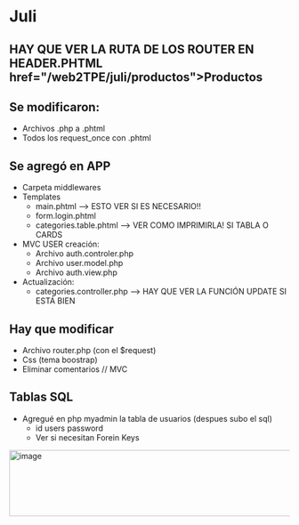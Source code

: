 # Juli
## HAY QUE VER LA RUTA DE LOS ROUTER EN HEADER.PHTML href="/web2TPE/juli/productos">Productos
## Se modificaron:
- Archivos .php a .phtml
- Todos los request_once con .phtml
## Se agregó en APP
  - Carpeta middlewares
  - Templates
    - main.phtml --> ESTO VER SI ES NECESARIO!!
    - form.login.phtml
    - categories.table.phtml --> VER COMO IMPRIMIRLA! SI TABLA O CARDS 
  - MVC USER creación:
    - Archivo auth.controler.php
    - Archivo user.model.php
    - Archivo auth.view.php
  - Actualización:
    - categories.controller.php --> HAY QUE VER LA FUNCIÓN UPDATE SI ESTÁ BIEN
## Hay que modificar 
- Archivo router.php (con el $request)
- Css (tema boostrap)
- Eliminar comentarios // MVC
## Tablas SQL
- Agregué en php myadmin la tabla de usuarios (despues subo el sql) 
    - id users password
    - Ver si necesitan Forein Keys
 
<img width="733" height="119" alt="image" src="https://github.com/user-attachments/assets/a0e090ac-9453-4f4d-87ce-5fa3b661f9db" />



